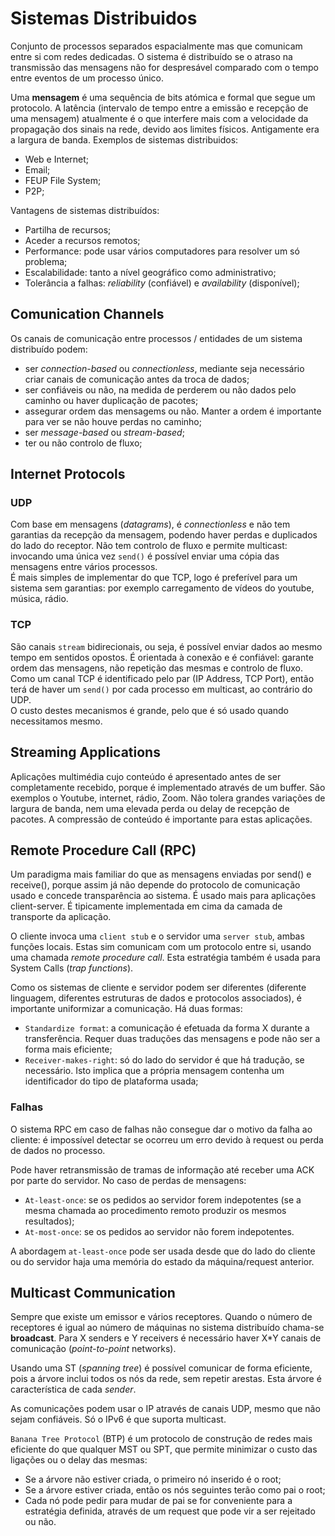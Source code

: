 # Sistemas Distribuidos

Conjunto de processos separados espacialmente mas que comunicam entre si com redes dedicadas. O sistema é distribuído se o atraso na transmissão das mensagens não for despresável comparado com o tempo entre eventos de um processo único.

Uma **mensagem** é uma sequência de bits atómica e formal que segue um protocolo. A latência (intervalo de tempo entre a emissão e recepção de uma mensagem) atualmente é o que interfere mais com a velocidade da propagação dos sinais na rede, devido aos limites físicos. Antigamente era a largura de banda. Exemplos de sistemas distribuidos:

- Web e Internet;
- Email;
- FEUP File System;
- P2P;

Vantagens de sistemas distribuídos:

- Partilha de recursos;
- Aceder a recursos remotos;
- Performance: pode usar vários computadores para resolver um só problema;
- Escalabilidade: tanto a nível geográfico como administrativo;
- Tolerância a falhas: *reliability* (confiável) e *availability* (disponível);

## Comunication Channels

Os canais de comunicação entre processos / entidades de um sistema distribuído podem:
- ser *connection-based* ou *connectionless*, mediante seja necessário criar canais de comunicação antes da troca de dados;
- ser confiáveis ou não, na medida de perderem ou não dados pelo caminho ou haver duplicação de pacotes;
- assegurar ordem das mensagems ou não. Manter a ordem é importante para ver se não houve perdas no caminho;
- ser *message-based* ou *stream-based*;
- ter ou não controlo de fluxo;

## Internet Protocols

### UDP

Com base em mensagens (*datagrams*), é *connectionless* e não tem garantias da recepção da mensagem, podendo haver perdas e duplicados do lado do receptor. Não tem controlo de fluxo e permite multicast: invocando uma única vez `send()` é possível enviar uma cópia das mensagens entre vários processos. <br>
É mais simples de implementar do que TCP, logo é preferível para um sistema sem garantias: por exemplo carregamento de vídeos do youtube, música, rádio.

### TCP

São canais `stream` bidirecionais, ou seja, é possível enviar dados ao mesmo tempo em sentidos opostos. É orientada à conexão e é confiável: garante ordem das mensagens, não repetição das mesmas e controlo de fluxo. Como um canal TCP é identificado pelo par (IP Address, TCP Port), então terá de haver um `send()` por cada processo em multicast, ao contrário do UDP. <br>
O custo destes mecanismos é grande, pelo que é só usado quando necessitamos mesmo.

## Streaming Applications

Aplicações multimédia cujo conteúdo é apresentado antes de ser completamente recebido, porque é implementado através de um buffer. São exemplos o Youtube, internet, rádio, Zoom. Não tolera grandes variações de largura de banda, nem uma elevada perda ou delay de recepção de pacotes. A compressão de conteúdo é importante para estas aplicações. 

## Remote Procedure Call (RPC)

Um paradigma mais familiar do que as mensagens enviadas por send() e receive(), porque assim já não depende do protocolo de comunicação usado e concede transparência ao sistema. É usado mais para aplicações client-server. É tipicamente implementada em cima da camada de transporte da aplicação.

O cliente invoca uma `client stub` e o servidor uma `server stub`, ambas funções locais. Estas sim comunicam com um protocolo entre si, usando uma chamada *remote procedure call*. Esta estratégia também é usada para System Calls (*trap functions*).

Como os sistemas de cliente e servidor podem ser diferentes (diferente linguagem, diferentes estruturas de dados e protocolos associados), é importante uniformizar a comunicação. Há duas formas:
- `Standardize format`: a comunicação é efetuada da forma X durante a transferência. Requer duas traduções das mensagens e pode não ser a forma mais eficiente;
- `Receiver-makes-right`: só do lado do servidor é que há tradução, se necessário. Isto implica que a própria mensagem contenha um identificador do tipo de plataforma usada;

### Falhas

O sistema RPC em caso de falhas não consegue dar o motivo da falha ao cliente: é impossível detectar se ocorreu um erro devido à request ou perda de dados no processo. 

Pode haver retransmissão de tramas de informação até receber uma ACK por parte do servidor. No caso de perdas de mensagens:

- `At-least-once`: se os pedidos ao servidor forem indepotentes (se a mesma chamada ao procedimento remoto produzir os mesmos resultados);
- `At-most-once`: se os pedidos ao servidor não forem indepotentes.

A abordagem `at-least-once` pode ser usada desde que do lado do cliente ou do servidor haja uma memória do estado da máquina/request anterior.

## Multicast Communication

Sempre que existe um emissor e vários receptores. Quando o número de receptores é igual ao número de máquinas no sistema distribuído chama-se **broadcast**. Para X senders e Y receivers é necessário haver X\*Y canais de comunicação (*point-to-point* networks).

Usando uma ST (*spanning tree*) é possível comunicar de forma eficiente, pois a árvore inclui todos os nós da rede, sem repetir arestas. Esta árvore é característica de cada *sender*.

As comunicações podem usar o IP através de canais UDP, mesmo que não sejam confiáveis. Só o IPv6 é que suporta multicast.

`Banana Tree Protocol` (BTP) é um protocolo de construção de redes mais eficiente do que qualquer MST ou SPT, que permite minimizar o custo das ligações ou o delay das mesmas:
- Se a árvore não estiver criada, o primeiro nó inserido é o root;
- Se a árvore estiver criada, então os nós seguintes terão como pai o root;
- Cada nó pode pedir para mudar de pai se for conveniente para a estratégia definida, através de um request que pode vir a ser rejeitado ou não.
